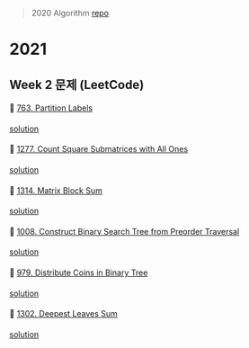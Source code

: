 > 2020 Algorithm [repo](https://github.com/OneHundredMillionSalary/Algorithm/tree/master/week33)
# 2021
## Week 2 문제 (LeetCode)

####
👀 [763. Partition Labels](https://leetcode.com/problems/partition-labels/)
####
[solution]()
####
👀 [1277. Count Square Submatrices with All Ones](https://leetcode.com/problems/count-square-submatrices-with-all-ones/)
####
[solution](https://github.com/histuckyi/algorithm/blob/master/leetcode/1277.py)
####
👀 [1314. Matrix Block Sum](https://leetcode.com/problems/matrix-block-sum/)
####
[solution](https://github.com/histuckyi/algorithm/blob/master/leetcode/1314.py)
####
👀 [1008. Construct Binary Search Tree from Preorder Traversal](https://leetcode.com/problems/construct-binary-search-tree-from-preorder-traversal/)
####
[solution](https://github.com/histuckyi/algorithm/blob/master/leetcode/1008.py)
####
👀 [979. Distribute Coins in Binary Tree](https://leetcode.com/problems/distribute-coins-in-binary-tree/)
####
[solution]()
####
👀 [1302. Deepest Leaves Sum](https://leetcode.com/problems/deepest-leaves-sum/)
####
[solution](https://github.com/histuckyi/algorithm/blob/master/leetcode/1302.py)
